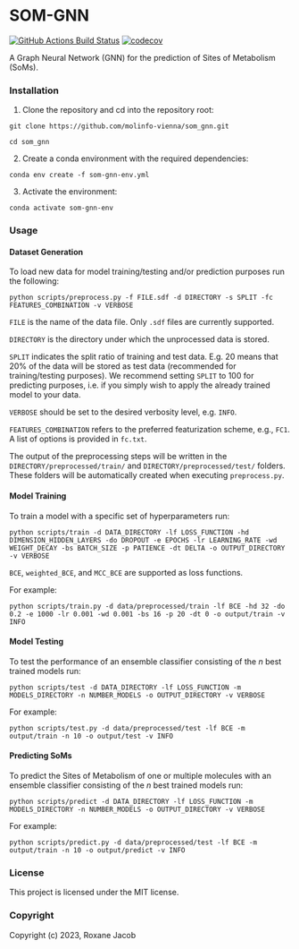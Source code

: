 SOM-GNN
==============================
[//]: # (Badges)
[![GitHub Actions Build Status](https://github.com/REPLACE_WITH_OWNER_ACCOUNT/som_gnn/workflows/CI/badge.svg)](https://github.com/REPLACE_WITH_OWNER_ACCOUNT/som_gnn/actions?query=workflow%3ACI)
[![codecov](https://codecov.io/gh/REPLACE_WITH_OWNER_ACCOUNT/SOM_GNN/branch/main/graph/badge.svg)](https://codecov.io/gh/REPLACE_WITH_OWNER_ACCOUNT/SOM_GNN/branch/main)


A Graph Neural Network (GNN) for the prediction of Sites of Metabolism (SoMs).

### Installation

1. Clone the repository and cd into the repository root:

```git clone https://github.com/molinfo-vienna/som_gnn.git```

```cd som_gnn```

2. Create a conda environment with the required dependencies:

```conda env create -f som-gnn-env.yml```

3. Activate the environment:

```conda activate som-gnn-env```

### Usage

#### Dataset Generation

To load new data for model training/testing and/or prediction purposes run the following:

```python scripts/preprocess.py -f FILE.sdf -d DIRECTORY -s SPLIT -fc FEATURES_COMBINATION -v VERBOSE```

```FILE``` is the name of the data file. Only ```.sdf``` files are currently supported.

```DIRECTORY``` is the directory under which the unprocessed data is stored.

```SPLIT``` indicates the split ratio of training and test data. E.g. 20 means that 20% of the data will be stored as test data (recommended for training/testing purposes). We recommend setting ```SPLIT``` to 100 for predicting purposes, i.e. if you simply wish to apply the already trained model to your data.

```VERBOSE``` should be set to the desired verbosity level, e.g. ```INFO```.

```FEATURES_COMBINATION``` refers to the preferred featurization scheme, e.g., ```FC1```. A list of options is provided in ```fc.txt```.

The output of the preprocessing steps will be written in the ```DIRECTORY/preprocessed/train/``` and ```DIRECTORY/preprocessed/test/``` folders. These folders will be automatically created when executing ```preprocess.py```.

#### Model Training

To train a model with a specific set of hyperparameters run:

```python scripts/train -d DATA_DIRECTORY -lf LOSS_FUNCTION -hd DIMENSION_HIDDEN_LAYERS -do DROPOUT -e EPOCHS -lr LEARNING_RATE -wd WEIGHT_DECAY -bs BATCH_SIZE -p PATIENCE -dt DELTA -o OUTPUT_DIRECTORY -v VERBOSE```

```BCE```, ```weighted_BCE```, and ```MCC_BCE``` are supported as loss functions.

For example:

```python scripts/train.py -d data/preprocessed/train -lf BCE -hd 32 -do 0.2 -e 1000 -lr 0.001 -wd 0.001 -bs 16 -p 20 -dt 0 -o output/train -v INFO```

#### Model Testing

To test the performance of an ensemble classifier consisting of the *n* best trained models run:

```python scripts/test -d DATA_DIRECTORY -lf LOSS_FUNCTION -m MODELS_DIRECTORY -n NUMBER_MODELS -o OUTPUT_DIRECTORY -v VERBOSE```

For example:

```python scripts/test.py -d data/preprocessed/test -lf BCE -m output/train -n 10 -o output/test -v INFO```

#### Predicting SoMs

To predict the Sites of Metabolism of one or multiple molecules with an ensemble classifier consisting of the *n* best trained models run:

```python scripts/predict -d DATA_DIRECTORY -lf LOSS_FUNCTION -m MODELS_DIRECTORY -n NUMBER_MODELS -o OUTPUT_DIRECTORY -v VERBOSE```

For example:

```python scripts/predict.py -d data/preprocessed/test -lf BCE -m output/train -n 10 -o output/predict -v INFO```

### License

This project is licensed under the MIT license.

### Copyright

Copyright (c) 2023, Roxane Jacob
